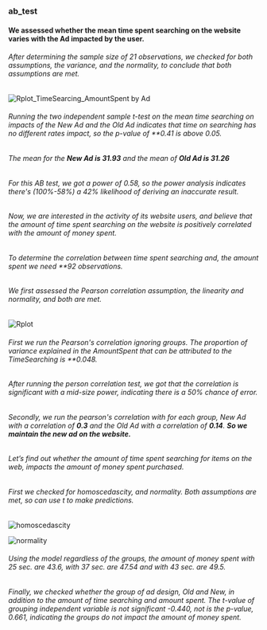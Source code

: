 ### ab_test

#### We assessed whether the mean time spent searching on the website varies with the Ad impacted by the user.

###### After determining the sample size of 21 observations, we checked for both assumptions, the variance, and the normality, to conclude that both assumptions are met.

![Rplot_TimeSearcing_AmountSpent by Ad](https://github.com/SelvaCamp/ab_test/assets/158846801/a993860e-a347-42a4-bcac-2f4ccdda8069)

###### Running the two independent sample t-test on the mean time searching on impacts of the New Ad and the Old Ad indicates that time on searching has no different rates impact, so the p-value of **0.41 is above 0.05.

###### The mean for the **New Ad is 31.93** and the mean of **Old Ad is 31.26**

###### For this AB test, we got a power of 0.58, so the power analysis indicates there's (100%-58%) a 42% likelihood of deriving an inaccurate result.

###### Now, we are interested in the activity of its website users, and believe that the amount of time spent searching on the website is positively correlated with the amount of money spent.

###### To determine the correlation between time spent searching and, the amount spent we need **92 observations.

###### We first assessed the Pearson correlation assumption, the linearity and normality, and both are met.

![Rplot](https://github.com/SelvaCamp/ab_test/assets/158846801/576248ac-9191-488b-a6ec-40a5243cb98d)

###### First we run the Pearson's correlation ignoring groups. The proportion of variance explained in the AmountSpent that can be attributed to the TimeSearching is **0.048.

###### After running the person correlation test, we got that the correlation is significant with a mid-size power, indicating there is a 50% chance of error.

###### Secondly, we run the pearson's correlation with for each group, New Ad with a correlation of **0.3** and the Old Ad with a correlation of **0.14**. ***So we maintain the new ad on the website.***

###### Let’s find out whether the amount of time spent searching for items on the web, impacts the amount of money spent purchased.

###### First we checked for homoscedascity, and normality. Both assumptions are met, so can use t to make predictions.

![homoscedascity](https://github.com/SelvaCamp/ab_test/assets/158846801/e4db1a6f-3c1f-4096-bcd4-458be41aacc2)

![normality](https://github.com/SelvaCamp/ab_test/assets/158846801/5602edfa-b953-4e26-8d7d-995c247d27c4)

###### Using the model regardless of the groups, the amount of money spent with 25 sec. are 43.6, with 37 sec. are 47.54 and with 43 sec. are 49.5.

###### Finally, we checked whether the group of ad design, Old and New, in addition to the amount of time searching and amount spent. The t-value of grouping independent variable is not significant -0.440, not is the p-value, 0.661, indicating the groups do not impact the amount of money spent.
